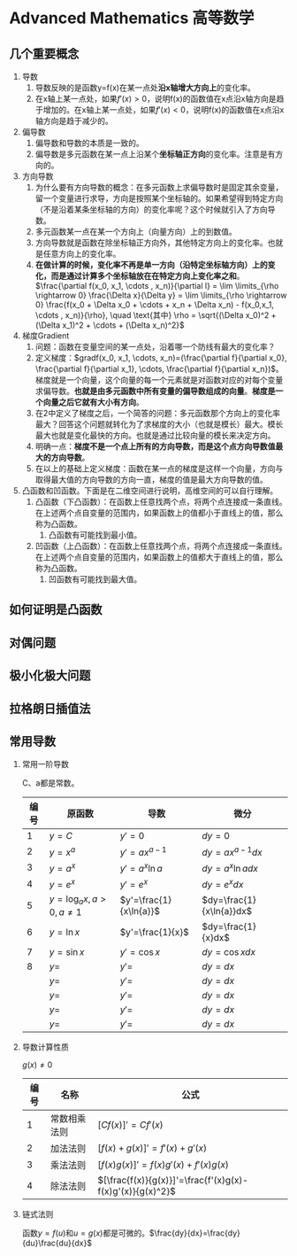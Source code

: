 # Advanced Mathematics 高等数学

## 几个重要概念

1. 导数
   1. 导数反映的是函数y=f(x)在某一点处**沿x轴增大方向上**的变化率。
   2. 在x轴上某一点处，如果$f'(x)>0$，说明f(x)的函数值在x点沿x轴方向是趋于增加的。在x轴上某一点处，如果$f'(x)<0$，说明f(x)的函数值在x点沿x轴方向是趋于减少的。
2. 偏导数
   1. 偏导数和导数的本质是一致的。
   2. 偏导数是多元函数在某一点上沿某个**坐标轴正方向**的变化率。注意是有方向的。
3. 方向导数
   1. 为什么要有方向导数的概念：在多元函数上求偏导数时是固定其余变量，留一个变量进行求导，方向是按照某个坐标轴的。如果希望得到特定方向（不是沿着某条坐标轴的方向）的变化率呢？这个时候就引入了方向导数。
   2. 多元函数某一点在某一个方向上（向量方向）上的到数值。
   3. 方向导数就是函数在除坐标轴正方向外，其他特定方向上的变化率。也就是任意方向上的变化率。
   4. **在做计算的时候，变化率不再是单一方向（沿特定坐标轴方向）上的变化，而是通过计算多个坐标轴放在在特定方向上变化率之和**。$\frac{\partial f(x_0, x_1, \cdots , x_n)}{\partial l} = \lim \limits_{\rho \rightarrow 0} \frac{\Delta x}{\Delta y} = \lim \limits_{\rho \rightarrow 0} \frac{f(x_0 + \Delta x_0 + \cdots + x_n + \Delta x_n) - f(x_0,x_1, \cdots , x_n)}{\rho}, \quad \text{其中} \rho = \sqrt{(\Delta x_0)^2 + (\Delta x_1)^2 + \cdots + (\Delta x_n)^2}$
4. 梯度Gradient
   1. 问题：函数在变量空间的某一点处，沿着哪一个防线有最大的变化率？
   2. 定义梯度：$gradf(x_0, x_1, \cdots, x_n)=(\frac{\partial f}{\partial x_0}, \frac{\partial f}{\partial x_1}, \cdots, \frac{\partial f}{\partial x_n})$。梯度就是一个向量，这个向量的每一个元素就是对函数对应的对每个变量求偏导数。**也就是由多元函数中所有变量的偏导数组成的向量**。**梯度是一个向量之后它就有大小有方向**。
   3. 在2中定义了梯度之后，一个简答的问题：多元函数那个方向上的变化率最大？回答这个问题就转化为了求梯度的大小（也就是模长）最大。模长最大也就是变化最快的方向。也就是通过比较向量的模长来决定方向。
   4. 明确一点：**梯度不是一个点上所有的方向导数，而是这个点方向导数值最大的方向导数**。
   5. 在以上的基础上定义梯度：函数在某一点的梯度是这样一个向量，方向与取得最大值的方向导数的方向一直，梯度的值是最大方向导数的值。
5. 凸函数和凹函数。下面是在二维空间进行说明，高维空间的可以自行理解。
   1. 凸函数（下凸函数）：在函数上任意找两个点，将两个点连接成一条直线。在上述两个点自变量的范围内，如果函数上的值都小于直线上的值，那么称为凸函数。
      1. 凸函数有可能找到最小值。
   2. 凹函数（上凸函数）：在函数上任意找两个点，将两个点连接成一条直线。在上述两个点自变量的范围内，如果函数上的值都大于直线上的值，那么称为凸函数。
      1. 凹函数有可能找到最大值。

## 如何证明是凸函数

## 对偶问题

## 极小化极大问题

## 拉格朗日插值法

## 常用导数

1. 常用一阶导数

   C、a都是常数。

   |编号|原函数|导数|微分|
   |---|---|---|---|
   |1|$y=C$|$y'=0$|$dy=0$|
   |2|$y=x^a$|$y'=ax^{a-1}$|$dy=ax^{a-1}dx$|
   |3|$y=a^x$|$y'=a^x\ln{a}$|$dy=a^x\ln{a}dx$|
   |4|$y=e^x$|$y'=e^x$|$dy=e^xdx$|
   |5|$y=\log_{a}{x},a>0,a\neq 1$|$y'=\frac{1}{x\ln{a}}$|$dy=\frac{1}{x\ln{a}}dx$|
   |6|$y=\ln{x}$|$y'=\frac{1}{x}$|$dy=\frac{1}{x}dx$|
   |7|$y=\sin{x}$|$y'=\cos{x}$|$dy=\cos{x}dx$|
   |8|$y=$|$y'=$|$dy=dx$|
   ||$y=$|$y'=$|$dy=dx$|
   ||$y=$|$y'=$|$dy=dx$|
   ||$y=$|$y'=$|$dy=dx$|
   ||$y=$|$y'=$|$dy=dx$|

2. 导数计算性质

   $g(x)\neq 0$

   |编号|名称|公式|
   |---|---|---|
   |1|常数相乘法则|$[Cf(x)]'=Cf'(x)$|
   |2|加法法则|$[f(x)+g(x)]'=f'(x)+g'(x)$|
   |3|乘法法则|$[f(x)g(x)]'=f(x)g'(x) + f'(x)g(x)$|
   |4|除法法则|$[\frac{f(x)}{g(x)}]'=\frac{f'(x)g(x)-f(x)g'(x)}{g(x)^2}$|

3. 链式法则

   函数$y=f(u)$和$u=g(x)$都是可微的。$\frac{dy}{dx}=\frac{dy}{du}\frac{du}{dx}$